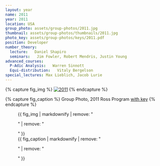 ```yaml
---
layout: year
name: 2011
year: 2011
location: USA
group_photo: assets/group-photos/2011.jpg
thumbnail: assets/group-photos/thumbnails/2011.jpg
photo_key: assets/group-photos/keys/2011.pdf
position: Developer
number_theory:
  lecture:   Daniel Shapiro
  seminars:   Jim Fowler, Robert Mendris, Justin Young
advanced_courses:
  P-Adic Analysis:   Warren Sinnott
  Equi-distribution:   Vitaly Bergelson
special_lectures: Max Lieblich, Jacob Lurie
---
```

{% capture fig_img %}
[![2011](/assets/group-photos/2011.jpg)](/assets/group-photos/keys/2011.pdf)
{% endcapture %}

{% capture fig_caption %}
Group Photo, 2011 Ross Program [with key](/assets/group-photos/keys/2011.pdf)
{% endcapture %}

<figure>
  {{ fig_img | markdownify | remove: "<p>" | remove: "</p>" }}
  <figcaption>{{ fig_caption | markdownify | remove: "<p>" | remove: "</p>" }}</figcaption>
</figure>
